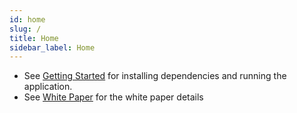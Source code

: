 ```yaml
---
id: home
slug: /
title: Home
sidebar_label: Home
---
```


- See [Getting Started](/docs/getting_started/index) for installing dependencies and running the application.
- See [White Paper](/whitepaper/abstract) for the white paper details
